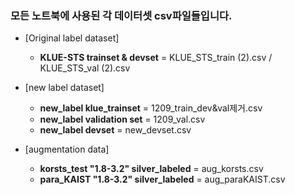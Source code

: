 ### 모든 노트북에 사용된 각 데이터셋 csv파일들입니다. 

- [Original label dataset] 
  - **KLUE-STS trainset & devset** = KLUE_STS_train (2).csv / KLUE_STS_val (2).csv
- [new label dataset]
  - **new_label klue_trainset** = 1209_train_dev&val제거.csv
  - **new_label validation set** = 1209_val.csv
  - **new_label devset** = new_devset.csv
  
- [augmentation data]
  - **korsts_test "1.8-3.2" silver_labeled** = aug_korsts.csv
  - **para_KAIST "1.8-3.2" silver_labeled** = aug_paraKAIST.csv
